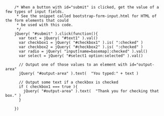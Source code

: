 
        /* When a button with id="submit" is clicked, get the value of a few types of input fields.
         * See the snippet called bootstrap-form-input.html for HTML of the form elements that could
         * be used with this code.
         */
        jQuery( "#submit" ).click(function(){
          var text = jQuery( "#text1" ).val()
          var checkbox1 = jQuery( "#checkbox1" ).is( ":checked" )
          var checkbox2 = jQuery( "#checkbox2" ).is( ":checked" )
          var radio = jQuery( "input[name=basemap]:checked" ).val()
          var select = jQuery( "#select1 option:selected" ).val()

          // Output one of those values to an element with id="output-area"
          jQuery( "#output-area" ).text(  "You typed:" + text )

          // Output some text if a checkbox is checked
          if ( checkbox1 === true ){
            jQuery( "#output-area" ).text(  "Thank you for checking that box." )
          }

        })
